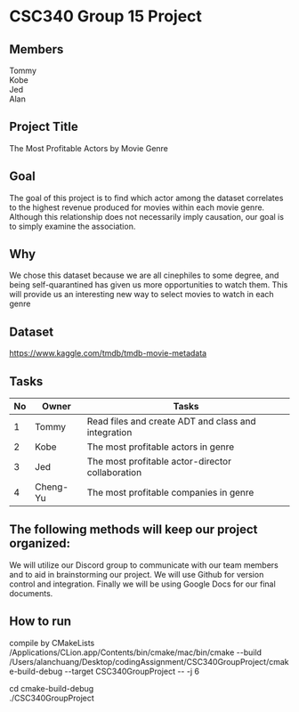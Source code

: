 # CSC340 Group 15 Project

## Members
Tommy  
Kobe  
Jed  
Alan  

## Project Title
The Most Profitable Actors by Movie Genre

## Goal
The goal of this project is to find which actor among the dataset correlates to the highest revenue produced for movies within each movie genre. Although this relationship does not necessarily imply causation, our goal is to simply examine the association.

## Why
We chose this dataset because we are all cinephiles to some degree, and being self-quarantined has given us more opportunities to watch them. This will provide us an interesting new way to select movies to watch in each genre

## Dataset
https://www.kaggle.com/tmdb/tmdb-movie-metadata

## Tasks

| No  | Owner | Tasks |
| --- | ----- | ----- |
| 1   | Tommy | Read files and create ADT and class and integration |
| 2   | Kobe  | The most profitable actors in genre |
| 3   | Jed   | The most profitable actor-director collaboration |
| 4   | Cheng-Yu  | The most profitable companies in genre |

## The following methods will keep our project organized:
We will utilize our Discord group to communicate with our team members and to aid in brainstorming our project.
We will use Github for version control and integration.
Finally we will be using Google Docs for our final documents.

## How to run
compile by CMakeLists  
/Applications/CLion.app/Contents/bin/cmake/mac/bin/cmake --build /Users/alanchuang/Desktop/codingAssignment/CSC340GroupProject/cmake-build-debug --target CSC340GroupProject -- -j 6
  
cd cmake-build-debug  
./CSC340GroupProject